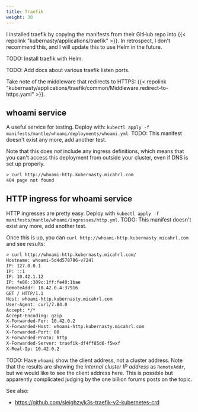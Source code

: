 ```yaml
---
title: Traefik
weight: 30
---
```


I installed traefik by copying the manifests from their GitHub repo into
{{< repolink "kubernasty/applications/traefik" >}}.
In retrospect, I don't recommend this,
and I will update this to use Helm in the future.

TODO: Install traefik with Helm.

TODO: Add docs about various traefik listen ports.

Take note of the middleware that redirects to HTTPS:
{{< repolink "kubernasty/applications/traefik/common/Middleware.redirect-to-https.yaml" >}}.

## whoami service

A useful service for testing.
Deploy with: `kubectl apply -f manifests/mantle/whoami/deployments/whoami.yml`.
TODO: This manifest doesn't exist any more, add another test.

Note that this does _not_ include any ingress definitions,
which means that you can't access this deployment from outside your cluster,
even if DNS is set up properly.

```txt
> curl http://whoami-http.kubernasty.micahrl.com
404 page not found
```

## HTTP ingress for whoami service

HTTP ingresses are pretty easy.
Deploy with `kubectl apply -f manifests/mantle/whoami/ingresses/http.yml`.
TODO: This manifest doesn't exist any more, add another test.

Once this is up, you can `curl http://whoami-http.kubernasty.micahrl.com` and see results:

```txt
> curl http://whoami-http.kubernasty.micahrl.com/
Hostname: whoami-5d4d578786-v724l
IP: 127.0.0.1
IP: ::1
IP: 10.42.1.12
IP: fe80::309c:1ff:fe40:1bae
RemoteAddr: 10.42.0.4:37916
GET / HTTP/1.1
Host: whoami-http.kubernasty.micahrl.com
User-Agent: curl/7.84.0
Accept: */*
Accept-Encoding: gzip
X-Forwarded-For: 10.42.0.2
X-Forwarded-Host: whoami-http.kubernasty.micahrl.com
X-Forwarded-Port: 80
X-Forwarded-Proto: http
X-Forwarded-Server: traefik-df4ff85d6-f5wxf
X-Real-Ip: 10.42.0.2
```

TODO: Have `whoami` show the client address, not a cluster address.
Note that the results are showing the _internal cluster IP address_ as `RemoteAddr`,
but we would like to see the client address here.
This is possible but apparently complicated judging by the one billion forums posts on the topic.

See also:

* <https://github.com/sleighzy/k3s-traefik-v2-kubernetes-crd>

